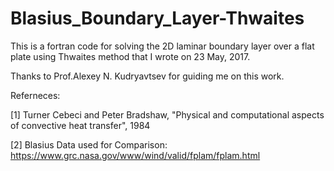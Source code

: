 # Blasius_Boundary_Layer-Thwaites
This is a fortran code for solving the 2D laminar boundary layer over a flat plate using Thwaites method that I wrote on 23 May, 2017.


Thanks to Prof.Alexey N. Kudryavtsev for guiding me on this work.


Referneces: 

[1] Turner Cebeci and Peter Bradshaw, "Physical and computational aspects of convective heat transfer", 1984

[2] Blasius Data used for Comparison: https://www.grc.nasa.gov/www/wind/valid/fplam/fplam.html

